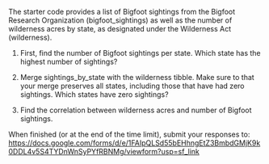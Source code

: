 The starter code provides a list of Bigfoot sightings from the Bigfoot Research Organization (bigfoot_sightings) as well as the number of wilderness acres by state, as designated under the Wilderness Act (wilderness).

1. First, find the number of Bigfoot sightings per state. Which state has the highest number of sightings?

2. Merge sightings_by_state with the wilderness tibble. Make sure to that your merge preserves all states, including those that have had zero sightings. Which states have zero sightings?

3. Find the correlation between wilderness acres and number of Bigfoot sightings.

When finished (or at the end of the time limit), submit your responses to: https://docs.google.com/forms/d/e/1FAIpQLSd55bEHhngEtZ3BmbdGMjK9k0DDL4v5S4TYDnWnSyPYfRBNMg/viewform?usp=sf_link